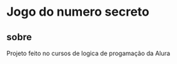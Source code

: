 <h1>Jogo do numero secreto</h1>

<h2>sobre</h2>

<p>Projeto feito no cursos de logica de progamação da Alura</p>
